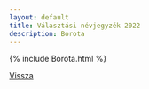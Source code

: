 ```yaml
---
layout: default
title: Választási névjegyzék 2022
description: Borota
---
```


{% include Borota.html %}

[Vissza](./)